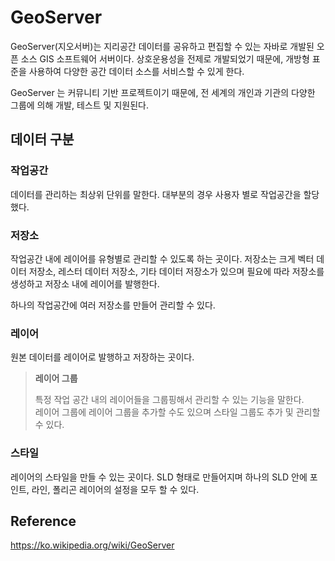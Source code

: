 # GeoServer

GeoServer(지오서버)는 지리공간 데이터를 공유하고 편집할 수 있는 자바로 개발된 오픈 소스 GIS 소프트웨어 서버이다. 
상호운용성을 전제로 개발되었기 때문에, 개방형 표준을 사용하여 다양한 공간 데이터 소스를 서비스할 수 있게 한다.

GeoServer 는 커뮤니티 기반 프로젝트이기 때문에, 전 세계의 개인과 기관의 다양한 그룹에 의해 개발, 테스트 및 지원된다.

## 데이터 구분

### 작업공간

데이터를 관리하는 최상위 단위를 말한다.
대부분의 경우 사용자 별로 작업공간을 할당했다.

### 저장소

작업공간 내에 레이어를 유형별로 관리할 수 있도록 하는 곳이다.
저장소는 크게 벡터 데이터 저장소, 레스터 데이터 저장소, 기타 데이터 저장소가 있으며 필요에 따라 저장소를 생성하고 저장소 내에 레이어를 발행한다.

하나의 작업공간에 여러 저장소를 만들어 관리할 수 있다.


### 레이어

원본 데이터를 레이어로 발행하고 저장하는 곳이다.


> **레이어 그룹**
> 
> 특정 작업 공간 내의 레이어들을 그룹핑해서 관리할 수 있는 기능을 말한다.   
> 레이어 그룹에 레이어 그룹을 추가할 수도 있으며 스타일 그룹도 추가 및 관리할 수 있다.

### 스타일

레이어의 스타일을 만들 수 있는 곳이다. 
SLD 형태로 만들어지며 하나의 SLD 안에 포인트, 라인, 폴리곤 레이어의 설정을 모두 할 수 있다.


## Reference

https://ko.wikipedia.org/wiki/GeoServer